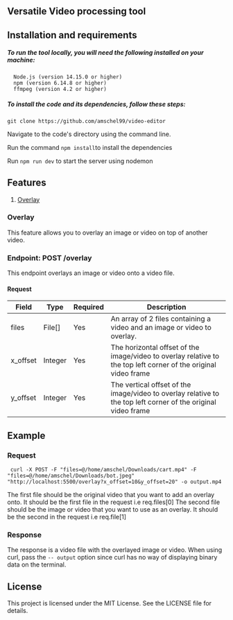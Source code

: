 
## Versatile Video processing tool
## Installation and requirements

##### To run the tool locally, you will need the following installed on your machine:
      Node.js (version 14.15.0 or higher)
      npm (version 6.14.8 or higher)
      ffmpeg (version 4.2 or higher)
##### To install the code and its dependencies, follow these steps:
``` git clone https://github.com/amschel99/video-editor ```


Navigate to the code's directory using the command line.

      
Run the command ```npm install```to install the dependencies

       
Run ``` npm run dev ``` to start the server using nodemon

      
## Features
1. [Overlay](#overlay)

### <a id="overlay">Overlay</a>
This feature allows you to overlay an image or video on top of another video.
### Endpoint: POST /overlay

This endpoint overlays an image or video onto a video file.

#### Request

| Field | Type | Required | Description |
| --- | --- | --- | --- |
| files | File[] | Yes | An array of 2 files containing a video and an image or video to overlay. |
| x_offset | Integer | Yes | The horizontal offset of the image/video to overlay relative to the top left corner of the original video frame |
| y_offset | Integer | Yes | The vertical offset of the image/video to overlay relative to the top left corner of the original video frame|



## Example

### Request

``` curl -X POST -F "files=@/home/amschel/Downloads/cart.mp4" -F "files=@/home/amschel/Downloads/bot.jpeg" "http://localhost:5500/overlay?x_offset=10&y_offset=20" -o output.mp4```

The first file should be the original video that you want to add an overlay onto. It should be the first file in the request i.e req.files[0]
The second file should be the image or video that you want to use as an overlay. It should be the second in the request i.e req.file[1]

### Response

The response is a video file with the overlayed image or video.
When using curl, pass the ``` -- output ``` option since curl has no way of displaying binary data on the terminal.

## License

This project is licensed under the MIT License. See the LICENSE file for details.
